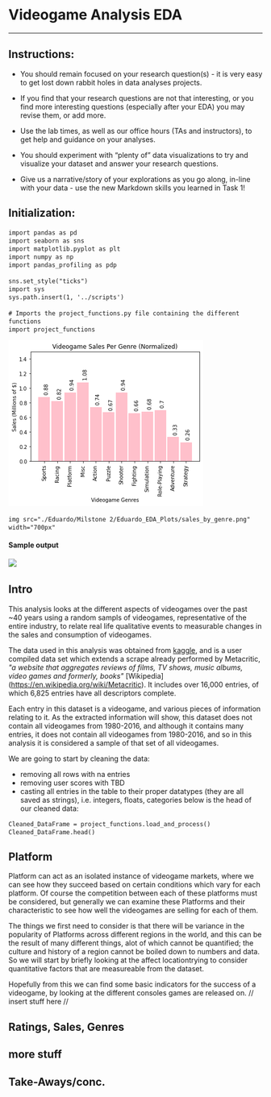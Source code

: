 # Videogame Analysis EDA
---------------------



## Instructions:
- You should remain focused on your research question(s) - it is very easy to get lost down rabbit holes in data analyses projects.

- If you find that your research questions are not that interesting, or you find more interesting questions (especially after your EDA) you may revise them, or add more.

- Use the lab times, as well as our office hours (TAs and instructors), to get help and guidance on your analyses.

- You should experiment with “plenty of” data visualizations to try and visualize your dataset and answer your research questions.

- Give us a narrative/story of your explorations as you go along, in-line with your data - use the new Markdown skills you learned in Task 1!


## Initialization:
```
import pandas as pd
import seaborn as sns
import matplotlib.pyplot as plt
import numpy as np
import pandas_profiling as pdp

sns.set_style("ticks")
import sys
sys.path.insert(1, '../scripts')

# Imports the project_functions.py file containing the different functions
import project_functions
```

![plot](https://github.com/data301-2020-winter2/course-project-group_1019/blob/main/analysis/Eduardo/Milestone%202/Eduardo_EDA_Plots/sales_by_genre_normalized.png?raw=true)
```
img src="./Eduardo/Milstone 2/Eduardo_EDA_Plots/sales_by_genre.png" width="700px"
```
#### Sample output
<img src="../Eduardo/Milstone 2/Eduardo_EDA_Plots/sales_by_genre.png"/>


## Intro
This analysis looks at the different aspects of videogames over the past ~40 years using a random sampls of videogames, representative of the entire industry, to relate real life qualitative events to measurable changes in the sales and consumption of videogames.

The data used in this analysis was obtained from [kaggle]("https://www.kaggle.com/rush4ratio/video-game-sales-with-ratings"), and is a user compiled data set which extends a scrape already performed by Metacritic, *"a website that aggregates reviews of films, TV shows, music albums, video games and formerly, books"* [Wikipedia] (https://en.wikipedia.org/wiki/Metacritic). It includes over 16,000 entries, of which 6,825 entries have all descriptors complete.

Each entry in this dataset is a videogame, and various pieces of information relating to it. As the extracted information will show, this dataset does not contain all videogames from 1980-2016, and although it contains many entries, it does not contain all videogames from 1980-2016, and so in this analysis it is considered a sample of that set of all videogames.

We are going to start by cleaning the data:
  - removing all rows with na entries
  - removing user scores with TBD
  - casting all entries in the table to their proper datatypes (they are all saved as strings), i.e. integers, floats, categories
below is the head of our cleaned data:
```
Cleaned_DataFrame = project_functions.load_and_process()
Cleaned_DataFrame.head()
```
## Platform
Platform can act as an isolated instance of videogame markets, where we can see how they succeed based on certain conditions which vary for each platform. Of course the competition between each of these platforms must be considered, but generally we can examine these Platforms and their characteristic to see how well the videogames are selling for each of them.

The things we first need to consider is that there will be variance in the popularity of Platforms across different regions in the world, and this can be the result of many different things, alot of which cannot be quantified; the culture and history of a region cannot be boiled down to numbers and data. So we will start by briefly looking at the affect locationtrying to consider quantitative factors that are measureable from the dataset.

Hopefully from this we can find some basic indicators for the success of a videogame, by looking at the different consoles games are released on.
//
insert stuff here
//

## Ratings, Sales, Genres

## more stuff

## Take-Aways/conc.